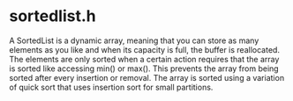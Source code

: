 # sortedlist.h

A SortedList is a dynamic array, meaning that you can store as many elements as you like and when its capacity is full, the buffer is reallocated. The elements are only sorted when a certain action requires that the array is sorted like accessing min() or max(). This prevents the array from being sorted after every insertion or removal. The array is sorted using a variation of quick sort that uses insertion sort for small partitions.

